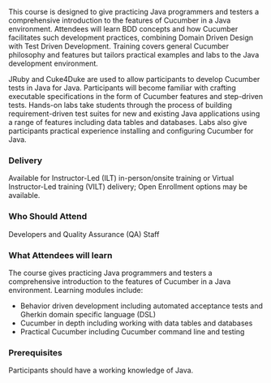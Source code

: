 <!-- Cucumber for Java -->

This course is designed to give practicing Java programmers and testers a comprehensive introduction to the features of Cucumber in a Java environment. Attendees will learn BDD concepts and how Cucumber facilitates such development practices, combining Domain Driven Design with Test Driven Development. Training covers general Cucumber philosophy and features but tailors practical examples and labs to the Java development environment.

JRuby and Cuke4Duke are used to allow participants to develop Cucumber tests in Java for Java. Participants will become familiar with crafting executable specifications in the form of Cucumber features and step-driven tests. Hands-on labs take students through the process of building requirement-driven test suites for new and existing Java applications using a range of features including data tables and databases. Labs also give participants practical experience installing and configuring Cucumber for Java.


### Delivery

Available for Instructor-Led (ILT) in-person/onsite training or Virtual Instructor-Led training (VILT) delivery; Open Enrollment options may be available.


### Who Should Attend

Developers and Quality Assurance (QA) Staff


### What Attendees will learn

The course gives practicing Java programmers and testers a comprehensive introduction to the features of Cucumber in a
Java environment. Learning modules include:

- Behavior driven development including automated acceptance tests and Gherkin domain specific language (DSL)
- Cucumber in depth including working with data tables and databases
- Practical Cucumber including Cucumber command line and testing

### Prerequisites

Participants should have a working knowledge of Java.
